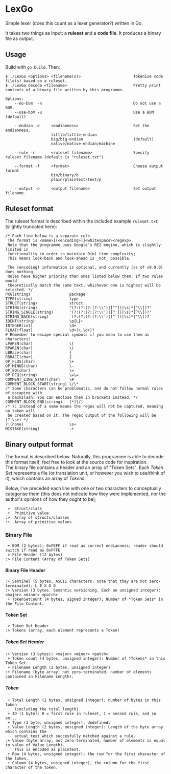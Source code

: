 # LexGo

Simple lexer (does this count as a lexer generator?) written in Go.

It takes two things as input: a **ruleset** and a **code file**.
It produces a binary file as output.

## Usage

Build with `go build`. Then:

```
$ ./LexGo <options> <filename(s)>                       Tokenise code file(s) based on a ruleset.
$ ./LexGo decode <filename>                             Pretty print contents of a binary file written by this programme. 

Options:
    --no-bom  -n                                        Do not use a BOM.
    --use-bom -u                                        Use a BOM (default)
    
    --endian -e     <endianness>                        Set the endianness.
                    little/little-endian
                    big/big-endian                      (default)
                    native/native-endian/machine
                    
    --rule -r       <ruleset filename>                  Specify ruleset filename (default is "ruleset.txt")
    
    --format -f     <format>                            Choose output format
                    bin/binary/b
                    plain/plaintext/text/p
    
    --output -o     <output filename>                   Set output filename.

```

## Ruleset format

The ruleset format is described within the included example `ruleset.txt` (slightly truncated here):

```
/* Each line below is a separate rule.
 The format is <name>[(<encoding>)]<whitespace><regexp>.
 Note that the programme uses Google's RE2 engine, which is slightly limited in
 functionality in order to maintain O(n) time complexity;
 This means look-back and look-ahead is _not_ possible.

 The (encoding) information is optional, and currently (as of v0.9.0) does nothing.
 Rules have higher priority than ones listed below them. If two rules would
 theoretically match the same text, whichever one is highest will be selected. */
PKG(string)                 package
TYPE(string)                type
STRUCT(string)              struct
STRING(string)              "(?:(?:(?:(?:\\")|[^"])|\s)*[^\\])?"
STRING_SINGLE(string)       '(?:(?:(?:(?:\\')|[^'])|\s)*[^\\])?'
STRING_BACK(string)         `(?:(?:(?:(?:\\`)|[^`])|\s)*[^\\])?`
IDENT(string)               \p{L}+
INTEGER(int)                \d+
FLOAT(float)                \d+(\.\d+)?
# Remember to escape special symbols if you mean to use them as characters!
LPAREN(char)                \(
RPAREN(char)                \)
LBRace(char)                {
RBRACE(char)                }
OP_PLUS(char)               \+
OP_MINUS(char)              \-
OP_EQ(char)                 \=
OP_DEQ(string)              \=\=
COMMENT_LINE_START(char)    \#
COMMENT_BLOCK_START(string) \/\*
/* Some characters can be problematic, and do not follow normal rules of escaping with
 a backslash. You can enclose them in brackets instead. */
COMMENT_BLOCK_END(string)   [*][/]
/* ?: instead of a name means the regex will not be captured, meaning no token will
 be created based on it. The regex output of the following will be (?:\s+) */
?:(none)                    \s+
MISTAKE(string)             .+
```

## Binary output format

The format is described below. Naturally, this programme is able to decode this format
itself; feel free to look at the source code for inspiration.\
The binary file contains a header and an array of "Token Sets". Each *Token Set* represents
a file (or translation unit, or however you wish to use/think of it), which 
contains an array of *Tokens*.

Below, I've preceded each line with one or two characters to conceptually categorise them (this does not
indicate how they were implemented, nor the author's opinions of how they ought to be);
```
 >  Struct/class
 +  Primitive value
:>  Array of structs/classes
:+  Array of primitive values
```

### Binary File

```
 + BOM (2 bytes); 0xFEFF if read as correct endianness; reader should switch if read as 0xFFFE
 > File Header (12 bytes)
:> File Content (Array of Token Sets)
```

#### Binary File Header

```
:+ Sentinel (5 bytes, ASCII characters; note that they are not zero-terminated): L E X G O
:+ Version (3 bytes. Semantic versioning. Each an unsigned integer): <major> <minor> <patch>
 + TokenSetCount (4 bytes, signed integer); Number of *Token Sets* in the File Content.
```

#### Token Set

```
 > Token Set Header
:> Tokens (array, each element represents a Token)
```

##### Token Set Header

```
:+ Version (3 bytes): <major> <minor> <patch>
 + Token count (4 bytes, unsigned integer): Number of *Tokens* in this Token Set.
 + Filename Length (2 bytes, unsigned integer)
:+ Filename (byte array, not zero-terminated, number of elements contained in Filename Length).
```

##### Token

```
 + Total Length (2 bytes, unsigned integer); number of bytes in this token 
    (including the total length)
 + ID (1 byte): 0 = first rule in ruleset, 1 = second rule, and so on...
 + Type (1 byte, unsigned integer): Undefined.
 + Value Length (2 bytes, unsigned integer): Length of the byte array which contains the
    actual text which succesfully matched against a rule.
:+ Value (byte array, not zero-terminated, number of elements is equal to value of Value Length).
    This is encoded as plaintext.
 + Row (4 bytes, unsigned integer); the row for the first character of the token.
 + Column (4 bytes, unsigned integer); the column for the first character of the token.
```
